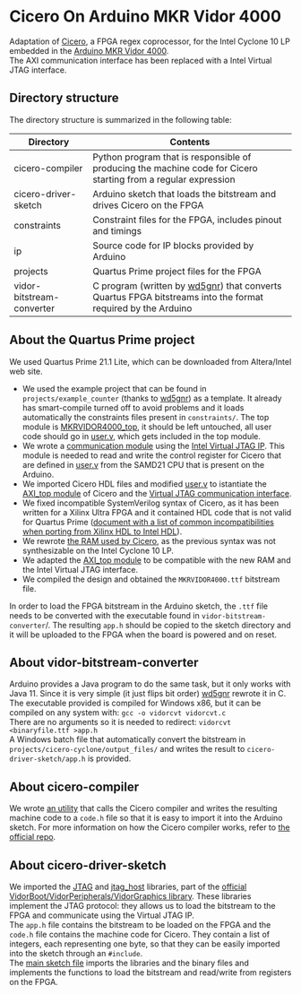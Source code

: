 # Cicero On Arduino MKR Vidor 4000
Adaptation of [Cicero](https://github.com/necst/cicero), a FPGA regex coprocessor, for the Intel Cyclone 10 LP embedded in the [Arduino MKR Vidor 4000](https://store.arduino.cc/products/arduino-mkr-vidor-4000).  
The AXI communication interface has been replaced with a Intel Virtual JTAG interface.

## Directory structure
The directory structure is summarized in the following table:

Directory                 | Contents
----------                | --------
cicero-compiler           | Python program that is responsible of producing the machine code for Cicero starting from a regular expression
cicero-driver-sketch      | Arduino sketch that loads the bitstream and drives Cicero on the FPGA
constraints               | Constraint files for the FPGA, includes pinout and timings
ip                        | Source code for IP blocks provided by Arduino
projects                  | Quartus Prime project files for the FPGA
vidor-bitstream-converter | C program (written by [wd5gnr](https://github.com/wd5gnr/VidorFPGA)) that converts Quartus FPGA bitstreams into the format required by the Arduino

## About the Quartus Prime project
We used Quartus Prime 21.1 Lite, which can be downloaded from Altera/Intel web site.  
- We used the example project that can be found in `projects/example_counter` (thanks to [wd5gnr](https://github.com/wd5gnr/VidorFPGA)) as a template. 
It already has smart-compile turned off to avoid problems and it loads automatically the constraints files present in `constraints/`.
The top module is [MKRVIDOR4000_top](https://github.com/leonardo-panseri/cicero-on-vidor4000/blob/master/projects/example_counter/MKRVIDOR4000_top.v), it should be left untouched, all user code should go in [user.v](https://github.com/leonardo-panseri/cicero-on-vidor4000/blob/master/projects/example_counter/user.v), which gets included in the top module.
- We wrote a [communication module](https://github.com/leonardo-panseri/cicero-on-vidor4000/blob/master/projects/cicero-cyclone/Virtual_JTAG_Adapter.v) using the [Intel Virtual JTAG IP](https://www.intel.com/content/www/us/en/docs/programmable/683705/20-3/virtual-jtag-core-user-guide.html). This module is needed to read and write the control register for Cicero that are defined in [user.v](https://github.com/leonardo-panseri/cicero-on-vidor4000/blob/master/projects/cicero-cyclone/user.v) from the SAMD21 CPU that is present on the Arduino.
- We imported Cicero HDL files and modified [user.v](https://github.com/leonardo-panseri/cicero-on-vidor4000/blob/master/projects/cicero-cyclone/user.v) to istantiate the [AXI_top module](https://github.com/leonardo-panseri/cicero-on-vidor4000/blob/master/projects/cicero-cyclone/cicero-rtl/AXI/AXI_top.sv) of Cicero and the [Virtual JTAG communication interface](https://github.com/leonardo-panseri/cicero-on-vidor4000/blob/master/projects/cicero-cyclone/Virtual_JTAG_Adapter.v).
- We fixed incompatible SystemVerilog syntax of Cicero, as it has been written for a Xilinx Ultra FPGA and it contained HDL code that is not valid for Quartus Prime ([document with a list of common incompatibilities when porting from Xilinx HDL to Intel HDL](https://marekpikula.github.io/quartus-sv-gotchas/Intel%20Quartus%20SystemVerilog%20gotchas.html)).
- We rewrote [the RAM used by Cicero](https://github.com/leonardo-panseri/cicero-on-vidor4000/blob/master/projects/cicero-cyclone/cicero-rtl/memories/bram.sv), as the previous syntax was not synthesizable on the Intel Cyclone 10 LP.
- We adapted the [AXI_top module](https://github.com/leonardo-panseri/cicero-on-vidor4000/blob/master/projects/cicero-cyclone/cicero-rtl/AXI/AXI_top.sv) to be compatible with the new RAM and the Intel Virtual JTAG interface.
- We compiled the design and obtained the `MKRVIDOR4000.ttf` bitstream file.

In order to load the FPGA bitstream in the Arduino sketch, the `.ttf` file needs to be converted with the executable found in `vidor-bitstream-converter`/.
The resulting `app.h` should be copied to the sketch directory and it will be uploaded to the FPGA when the board is powered and on reset.

## About vidor-bitstream-converter
Arduino provides a Java program to do the same task, but it only works with Java 11. Since it is very simple (it just
flips bit order) [wd5gnr](https://github.com/wd5gnr/VidorFPGA) rewrote it in C.  
The executable provided is compiled for Windows x86, but it can be compiled on any system with: `gcc -o vidorcvt vidorcvt.c`  
There are no arguments so it is needed to redirect: `vidorcvt <binaryfile.ttf >app.h`  
A Windows batch file that automatically convert the bitstream in `projects/cicero-cyclone/output_files/` and writes the result to `cicero-driver-sketch/app.h` is provided.

## About cicero-compiler
We wrote [an utility](https://github.com/leonardo-panseri/cicero-on-vidor4000/blob/master/cicero-compiler/compile_for_arduino.py) that calls the Cicero compiler and writes the resulting machine code to a `code.h` file so that it is easy to import it into the Arduino sketch. For more information on how the Cicero compiler works, refer to [the official repo](https://github.com/necst/cicero_compiler).

## About cicero-driver-sketch
We imported the [JTAG](https://github.com/leonardo-panseri/cicero-on-vidor4000/blob/master/cicero-driver-sketch/JTAG.h) and [jtag_host](https://github.com/leonardo-panseri/cicero-on-vidor4000/blob/master/cicero-driver-sketch/jtag_host.h) libraries, part of the [official VidorBoot/VidorPeripherals/VidorGraphics library](https://github.com/vidor-libraries). These libraries implement the JTAG protocol: they allows us to load the bitstream to the FPGA and communicate using the Virtual JTAG IP.  
The `app.h` file contains the bitstream to be loaded on the FPGA and the `code.h` file contains the machine code for Cicero. They contain a list of integers, each representing one byte, so that they can be easily imported into the sketch through an `#include`.  
The [main sketch file](https://github.com/leonardo-panseri/cicero-on-vidor4000/blob/master/cicero-driver-sketch/cicero-driver-sketch.ino) imports the libraries and the binary files and implements the functions to load the bitstream and read/write from registers on the FPGA.
